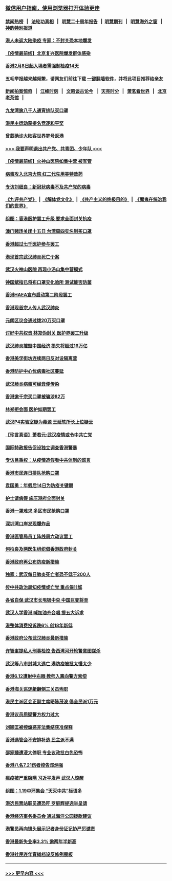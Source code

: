 ### [微信用户指南，使用浏览器打开体验更佳](https://github.com/gfw-breaker/banned-news1/blob/master/indexes/wechat-guide.md?t=0)
#### [禁闻热榜](热点新闻.md?t=0)  &nbsp;&nbsp;|&nbsp;&nbsp; [法轮功真相](https://github.com/gfw-breaker/truth/blob/master/README.md?t=0) &nbsp;&nbsp;|&nbsp;&nbsp; [明慧二十周年报告](https://github.com/gfw-breaker/mh-reports/blob/master/README.md?t=0) &nbsp;&nbsp;|&nbsp;&nbsp;[明慧期刊](https://github.com/gfw-breaker/mh-qikan) &nbsp;&nbsp;|&nbsp;&nbsp; [明慧海外之窗](https://github.com/gfw-breaker/mh-news/blob/master/README.md?t=0) &nbsp;&nbsp;|&nbsp;&nbsp; [神韵特别报道](https://github.com/gfw-breaker/mh-news/blob/master/shenyun.md?t=0)
#### [港人未返大陆染疫 专家：不封关恐本地爆发](../pages/nsc415/n11848021.md?t=02061933) 
#### [【疫情最前线】北京复兴医院爆发群体感染](../pages/nsc415/n11847626.md?t=02061933) 
#### [香港2月8日起入境者需强制检疫14天](../pages/nsc415/n11847658.md?t=02061933) 
#### 五毛举报越来越频繁，请网友们前往下载 [一键翻墙软件](https://github.com/gfw-breaker/ssr-accounts)，并将此项目推荐给亲友
#### [新闻拍案惊奇](https://github.com/gfw-breaker/banned-news1/blob/master/pages/link4.md) &nbsp;&nbsp;|&nbsp;&nbsp; [江峰时刻](https://github.com/gfw-breaker/banned-news1/blob/master/pages/link4.md) &nbsp;&nbsp;|&nbsp;&nbsp; [文昭谈古论今](https://github.com/gfw-breaker/banned-news1/blob/master/pages/link4.md) &nbsp;&nbsp;|&nbsp;&nbsp; [天亮时分](https://github.com/gfw-breaker/banned-news1/blob/master/pages/link4.md) &nbsp;&nbsp;|&nbsp;&nbsp; [萧茗看世界](https://github.com/gfw-breaker/banned-news1/blob/master/pages/link4.md) &nbsp;&nbsp;|&nbsp;&nbsp; [北京老茶馆](https://github.com/gfw-breaker/banned-news1/blob/master/pages/link4.md) &nbsp;&nbsp;|&nbsp;&nbsp; 
#### [九龙湾逾八千人通宵排队买口罩](../pages/nsc415/n11847647.md?t=02061933) 
#### [港民主运动获提名竞逐和平奖](../pages/nsc415/n11847633.md?t=02061933) 
#### [曾载确诊大陆客世界梦号返港](../pages/nsc415/n11847608.md?t=02061933) 
#### [>>> 我要声明退出共产党、共青团、少年队 <<<](https://github.com/begood0513/goodnews/blob/master/quit/letter.md) 
#### [【疫情最前线】火神山医院如集中营 被军管](../pages/nsc415/n11847524.md?t=02061933) 
#### [病毒攻入北京大院 红二代先用美特效药](../pages/nsc415/n11847427.md?t=02061933) 
#### [专访刘细良：新冠状病毒不及共产党的病毒](../pages/nsc415/n11847164.md?t=02061933) 
#### [《九评共产党》](https://github.com/begood0513/9ping.md/blob/master/README.md) &nbsp;|&nbsp; [《解体党文化》](../../../../jtdwh.md/blob/master/README.md)  &nbsp;|&nbsp; [《共产主义的终极目的》](../../../../gczydzjmd.md/blob/master/README.md) &nbsp;|&nbsp; [《魔鬼在统治我们的世界》](../../../../mgztzwmdsj.md/blob/master/README.md) 
#### [组图：香港医护罢工升级 要求全面封关抗疫](../pages/nsc415/n11844107.md?t=02061933) 
#### [澳门赌场关闭十五日 台湾周四实名制买口罩](../pages/nsc415/n11845083.md?t=02061933) 
#### [香港超过七千医护参与罢工](../pages/nsc415/n11845051.md?t=02061933) 
#### [港现首宗武汉肺炎死亡个案](../pages/nsc415/n11844998.md?t=02061933) 
#### [武汉火神山医院 再现小汤山集中营模式](../pages/nsc415/n11844763.md?t=02061933) 
#### [钟国斌指已将布口罩交化验所 测试能否防菌](../pages/nsc415/n11842783.md?t=02061933) 
#### [香港HAEA宣布启动第二阶段罢工](../pages/nsc415/n11842723.md?t=02061933) 
#### [香港现首宗人传人武汉肺炎](../pages/nsc415/n11842766.md?t=02061933) 
#### [元朗区议会通过拨20万买口罩](../pages/nsc415/n11842754.md?t=02061933) 
#### [讨好中共权贵 林郑伪封关 医护界罢工升级](../pages/nsc415/n11842359.md?t=02061933) 
#### [武汉肺炎摧毁中国经济 损失将超过16万亿](../pages/nsc415/n11839723.md?t=02061933) 
#### [香港美孚街坊连续两日反对设隔离营](../pages/nsc415/n11839962.md?t=02061933) 
#### [香港防护中心忧病毒社区蔓延](../pages/nsc415/n11839933.md?t=02061933) 
#### [武汉肺炎病毒可经粪便传染](../pages/nsc415/n11839939.md?t=02061933) 
#### [香港逾千宗买口罩被骗涉82万](../pages/nsc415/n11839914.md?t=02061933) 
#### [林郑拒会面 医护如期罢工](../pages/nsc415/n11839892.md?t=02061933) 
#### [武汉P4实验室疑为毒源 王延轶所长上位疑云](../pages/nsc415/n11835543.md?t=02061933) 
#### [【珍言真语】萧若元:武汉疫情或令中共亡党](../pages/nsc415/n11829394.md?t=02061933) 
#### [国际特赦报告促设独立调查香港警暴](../pages/nsc415/n11833845.md?t=02061933) 
#### [专访吕秉权：从疫情造假看中共体制的谎言](../pages/nsc415/n11833813.md?t=02061933) 
#### [香港市民连日排队抢购口罩](../pages/nsc415/n11833794.md?t=02061933) 
#### [袁国勇：年假后14日为防疫关键期](../pages/nsc415/n11831088.md?t=02061933) 
#### [护士请病假 施压港府全面封关](../pages/nsc415/n11831030.md?t=02061933) 
#### [香港一罩难求 多区市民抢购口罩](../pages/nsc415/n11831002.md?t=02061933) 
#### [深圳湾口岸发现爆炸品](../pages/nsc415/n11828802.md?t=02061933) 
#### [香港医管局员工阵线周六动议罢工](../pages/nsc415/n11828762.md?t=02061933) 
#### [何柏良及两医生组织倡香港政府封关](../pages/nsc415/n11828749.md?t=02061933) 
#### [香港政府再公布防疫新措施](../pages/nsc415/n11828716.md?t=02061933) 
#### [独家：武汉每日肺炎死亡者恐不低于200人](../pages/nsc415/n11828240.md?t=02061933) 
#### [传中共政治局知疫情或亡党 重点保11城](../pages/nsc415/n11828145.md?t=02061933) 
#### [各省自保 武汉市长甩锅中央 中国巨变将至](../pages/nsc415/n11828021.md?t=02061933) 
#### [武汉人学香港 喊加油齐合唱 提五大诉求](../pages/nsc415/n11827046.md?t=02061933) 
#### [港整体消费投诉跌6% 创18年新低](../pages/nsc415/n11817280.md?t=02061933) 
#### [香港政府公布武汉肺炎最新措施](../pages/nsc415/n11817152.md?t=02061933) 
#### [许智峯提私人刑事检控 告西湾河开枪警意图谋杀](../pages/nsc415/n11817132.md?t=02061933) 
#### [武汉等八市封城大逃亡 港防疫被批太慢太少](../pages/nsc415/n11817058.md?t=02061933) 
#### [香港6.12遭射中右眼 教师入禀向警方索偿](../pages/nsc415/n11814678.md?t=02061933) 
#### [香港海关巡逻艇翻侧三关员殉职](../pages/nsc415/n11814604.md?t=02061933) 
#### [港民主派区会正副主席晤陈茂波 倡全民派1万元](../pages/nsc415/n11814582.md?t=02061933) 
#### [香港议员质疑警方权力过大](../pages/nsc415/n11814560.md?t=02061933) 
#### [刘颕匡被控煽惑非法集结获准保释](../pages/nsc415/n11811727.md?t=02061933) 
#### [香港选管会不安排补选 民主派不满](../pages/nsc415/n11811691.md?t=02061933) 
#### [邵家臻遭浸大停职 专业议政批白色恐怖](../pages/nsc415/n11811670.md?t=02061933) 
#### [香港八名7.21伤者控告邓炳强](../pages/nsc415/n11811623.md?t=02061933) 
#### [瘟疫被严重隐瞒 习近平发声 武汉人惊醒](../pages/nsc415/n11811186.md?t=02061933) 
#### [组图：1.19中环集会 “天灭中共”标语多](../pages/nsc415/n11809514.md?t=02061933) 
#### [港选民票站职员遭恐吓 罗庭辉提选举呈请](../pages/nsc415/n11808914.md?t=02061933) 
#### [香港经济事务委员会 通过海洋公园拨款建议](../pages/nsc415/n11808906.md?t=02061933) 
#### [港警员再向镜头展示记者身份证记协严厉谴责](../pages/nsc415/n11808888.md?t=02061933) 
#### [香港最新失业率3.3% 逾两年半新高](../pages/nsc415/n11808887.md?t=02061933) 
#### [香港社民连年宵摊档设反修例展板](../pages/nsc415/n11808857.md?t=02061933) 

----
#### [ >>> 更早内容 <<< ](../indexes/nsc415-earlier.md)
